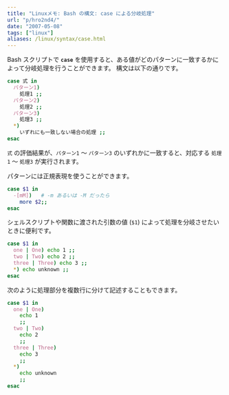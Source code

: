 ```yaml
---
title: "Linuxメモ: Bash の構文: case による分岐処理"
url: "p/hro2nd4/"
date: "2007-05-08"
tags: ["linux"]
aliases: /linux/syntax/case.html
---
```


Bash スクリプトで **`case`** を使用すると、ある値がどのパターンに一致するかによって分岐処理を行うことができます。
構文は以下の通りです。

```bash
case 式 in
  パターン1)
    処理1 ;;
  パターン2)
    処理2 ;;
  パターン3)
    処理3 ;;
  *)
    いずれにも一致しない場合の処理 ;;
esac
```

`式` の評価結果が、`パターン1` ～ `パターン3` のいずれかに一致すると、対応する `処理1` 〜 `処理3` が実行されます。

パターンには正規表現を使うことができます。

```bash
case $1 in
  -[mM])   # -m あるいは -M だったら
    more $2;;
esac
```

シェルスクリプトや関数に渡された引数の値 (`$1`) によって処理を分岐させたいときに便利です。

```bash
case $1 in
  one | One) echo 1 ;;
  two | Two) echo 2 ;;
  three | Three) echo 3 ;;
  *) echo unknown ;;
esac
```

次のように処理部分を複数行に分けて記述することもできます。

```bash
case $1 in
  one | One)
    echo 1
    ;;
  two | Two)
    echo 2
    ;;
  three | Three)
    echo 3
    ;;
  *)
    echo unknown
    ;;
esac
```
